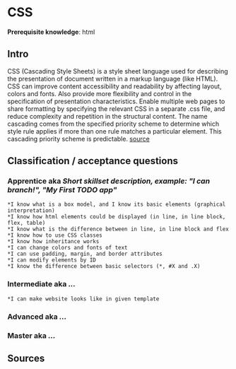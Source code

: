 # CSS

**Prerequisite knowledge**: html

## Intro
CSS (Cascading Style Sheets) is a style sheet language used for describing the presentation of document written in a markup language (like HTML).
	CSS can improve content accessibility and readability by affecting layout, colors and fonts. Also  provide more flexibility and control in the specification of presentation characteristics.
	Enable multiple web pages to share formatting by specifying the relevant CSS in a separate .css file, and reduce complexity and repetition in the structural content. 
	The name cascading comes from the specified priority scheme to determine which style rule applies if more than one rule matches a particular element. 
	This cascading priority scheme is predictable. [source](https://en.wikipedia.org/wiki/Cascading_Style_Sheets)

## Classification / acceptance questions

### Apprentice aka _Short skillset description, example: "I can branch!", "My First TODO app"_
	*I know what is a box model, and I know its basic elements (graphical interpretation)
	*I know how html elements could be displayed (in line, in line block, flex, table)
	*I know what is the difference between in line, in line block and flex
	*I know how to use CSS classes
	*I know how inheritance works
	*I can change colors and fonts of text
	*I can use padding, margin, and border attributes
	*I can modify elements by ID
	*I know the difference between basic selectors (*, #X and .X)
### Intermediate aka _..._
	*I can make website looks like in given template
### Advanced aka _..._

### Master aka _..._

## Sources


